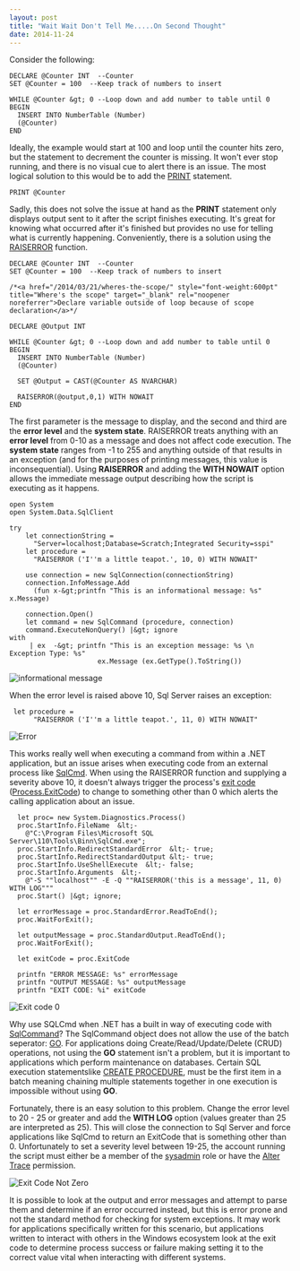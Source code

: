 ```yaml
---
layout: post
title: "Wait Wait Don't Tell Me.....On Second Thought"
date: 2014-11-24
---
```


<style>
.pre{}<br />
</style>Consider the following:

```
DECLARE @Counter INT  --Counter 
SET @Counter = 100  --Keep track of numbers to insert

WHILE @Counter &gt; 0 --Loop down and add number to table until 0
BEGIN
  INSERT INTO NumberTable (Number)
  (@Counter)
END

```

Ideally, the example would start at 100 and loop until the counter hits zero, but the statement to decrement the counter is missing.  It won't ever stop running, and there is no visual cue to alert there is an issue.  The most logical solution to this would be to add the <a href="http://msdn.microsoft.com/en-us/library/ms176047.aspx" title="PRINT" target="_blank" rel="noopener noreferrer">PRINT</a> statement.

```
PRINT @Counter
```

Sadly, this does not solve the issue at hand as the <strong>PRINT</strong> statement only displays output sent to it after the script finishes executing.  It's great for knowing what occurred after it's finished but provides no use for telling what is currently happening. Conveniently, there is a solution using the <a href="http://msdn.microsoft.com/en-us/library/ms178592.aspx" title="RAISERROR" target="_blank" rel="noopener noreferrer">RAISERROR</a> function.

```
DECLARE @Counter INT  --Counter 
SET @Counter = 100  --Keep track of numbers to insert

/*<a href="/2014/03/21/wheres-the-scope/" style="font-weight:600pt" title="Where's the scope" target="_blank" rel="noopener noreferrer">Declare variable outside of loop because of scope declaration</a>*/

DECLARE @Output INT  

WHILE @Counter &gt; 0 --Loop down and add number to table until 0
BEGIN
  INSERT INTO NumberTable (Number)
  (@Counter)

  SET @Output = CAST(@Counter AS NVARCHAR)

  RAISERROR(@output,0,1) WITH NOWAIT
END

```

The first parameter is the message to display, and the second and third are the **error level** and the **system state**.  RAISERROR treats anything with an **error level** from 0-10 as a message and does not affect code execution.  The **system state** ranges from -1 to 255 and anything outside of that results in an exception (and for the purposes of printing messages, this value is inconsequential).  Using <strong>RAISERROR</strong> and adding the <strong>WITH NOWAIT</strong> option allows the immediate message output describing how the script is executing as it happens.

```
open System
open System.Data.SqlClient

try 
    let connectionString = 
      "Server=localhost;Database=Scratch;Integrated Security=sspi"
    let procedure = 
      "RAISERROR ('I''m a little teapot.', 10, 0) WITH NOWAIT"

    use connection = new SqlConnection(connectionString)
    connection.InfoMessage.Add
      (fun x-&gt;printfn "This is an informational message: %s" x.Message)
    
    connection.Open()
    let command = new SqlCommand (procedure, connection)
    command.ExecuteNonQuery() |&gt; ignore
with  
     | ex  -&gt; printfn "This is an exception message: %s \n Exception Type: %s" 
                      ex.Message (ex.GetType().ToString())

```

<img src="https://raw.githubusercontent.com/kemiller2002/StructuredSight/master/WaitWaitDontTellMe/InformationalMessage.png" alt="informational message">

When the error level is raised above 10, Sql Server raises an exception:

```
 let procedure = 
      "RAISERROR ('I''m a little teapot.', 11, 0) WITH NOWAIT"

```

<img src="https://raw.githubusercontent.com/kemiller2002/StructuredSight/master/WaitWaitDontTellMe/Exception.png" alt="Error">

This works really well when executing a command from within a .NET application, but an issue arises when executing code from an external process like <a href="http://msdn.microsoft.com/en-us/library/ms162773.aspx" title="Sql Command" target="_blank" rel="noopener noreferrer">SqlCmd</a>.  When using the RAISERROR function and supplying a severity above 10, it doesn't always trigger the process's <a href="http://msdn.microsoft.com/en-us/library/system.environment.exitcode%28v=vs.110%29.aspx" title="Exit Code" target="_blank" rel="noopener noreferrer">exit code</a> (<a href="http://msdn.microsoft.com/en-us/library/system.diagnostics.process.exitcode" title="Process Exit Code">Process.ExitCode</a>) to change to something other than 0 which alerts the calling application about an issue.

```
  let proc= new System.Diagnostics.Process()
  proc.StartInfo.FileName  &lt;- 
    @"C:\Program Files\Microsoft SQL Server\110\Tools\Binn\SqlCmd.exe";
  proc.StartInfo.RedirectStandardError  &lt;- true;
  proc.StartInfo.RedirectStandardOutput &lt;- true;
  proc.StartInfo.UseShellExecute  &lt;- false;
  proc.StartInfo.Arguments  &lt;- 
    @"-S ""localhost"" -E -Q ""RAISERROR('this is a message', 11, 0) WITH LOG"""
  proc.Start() |&gt; ignore;

  let errorMessage = proc.StandardError.ReadToEnd();
  proc.WaitForExit();
  
  let outputMessage = proc.StandardOutput.ReadToEnd();
  proc.WaitForExit();

  let exitCode = proc.ExitCode

  printfn "ERROR MESSAGE: %s" errorMessage
  printfn "OUTPUT MESSAGE: %s" outputMessage
  printfn "EXIT CODE: %i" exitCode

```

<img src="https://raw.githubusercontent.com/kemiller2002/StructuredSight/master/WaitWaitDontTellMe/ExitCodeZero.png" alt="Exit code 0">

Why use SQLCmd when .NET has a built in way of executing code with <a href="http://msdn.microsoft.com/en-us/library/system.data.sqlclient.sqlcommand%28v=vs.110%29.aspx" title="Sql Command">SqlCommand</a>?  The SqlCommand object does not allow the use of the batch seperator: <a href="http://msdn.microsoft.com/en-us/library/ms188037.aspx" title="GO" target="_blank" rel="noopener noreferrer">GO</a>.  For applications doing Create/Read/Update/Delete (CRUD) operations, not using the <strong>GO</strong> statement isn't a problem, but it is important to applications which perform maintenance on databases.  Certain SQL execution statementslike <a href="http://msdn.microsoft.com/en-us/library/ms187926.aspx" title="Create Procedure" target="_blank" rel="noopener noreferrer">CREATE PROCEDURE</a>, must be the first item in a batch meaning chaining multiple statements together in one execution is impossible without using <strong>GO</strong>.

Fortunately, there is an easy solution to this problem.  Change the error level to 20 - 25 or greater and add the <strong>WITH LOG</strong> option (values greater than 25 are interpreted as 25).  This will close the connection to Sql Server and force applications like SqlCmd to return an ExitCode that is something other than 0.  Unfortunately to set a severity level between 19-25, the account running the script must either be a member of the <a href="http://msdn.microsoft.com/en-us/library/ms188659.aspx" title="Sql Server Roles" target="_blank" rel="noopener noreferrer">sysadmin</a> role or have the <a href="http://msdn.microsoft.com/en-us/library/cc293611.aspx" title="Alter trace" target="_blank" rel="noopener noreferrer">Alter Trace</a> permission.

<img src="https://raw.githubusercontent.com/kemiller2002/StructuredSight/master/WaitWaitDontTellMe/ExitCodeNotZero.png" alt="Exit Code Not Zero">

It is possible to look at the output and error messages and attempt to parse them and determine if an error occurred instead, but this is error prone and not the standard method for checking for system exceptions.  It may work for applications specifically written for this scenario, but applications written to interact with others in the Windows ecosystem look at the exit code to determine process success or failure making setting it to the correct value vital when interacting with different systems.